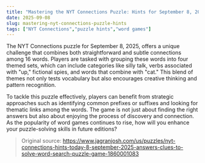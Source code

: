 ```yaml
---
title: "Mastering the NYT Connections Puzzle: Hints for September 8, 2025"
date: 2025-09-08
slug: mastering-nyt-connections-puzzle-hints
tags: ["NYT Connections","puzzle hints","word games"]
---
```


The NYT Connections puzzle for September 8, 2025, offers a unique challenge that combines both straightforward and subtle connections among 16 words. Players are tasked with grouping these words into four themed sets, which can include categories like silly talk, verbs associated with "up," fictional spies, and words that combine with "cat." This blend of themes not only tests vocabulary but also encourages creative thinking and pattern recognition.

To tackle this puzzle effectively, players can benefit from strategic approaches such as identifying common prefixes or suffixes and looking for thematic links among the words. The game is not just about finding the right answers but also about enjoying the process of discovery and connection. As the popularity of word games continues to rise, how will you enhance your puzzle-solving skills in future editions?
> Original source: https://www.jagranjosh.com/us/puzzles/nyt-connections-hints-today-8-september-2025-answers-clues-to-solve-word-search-puzzle-game-1860001083